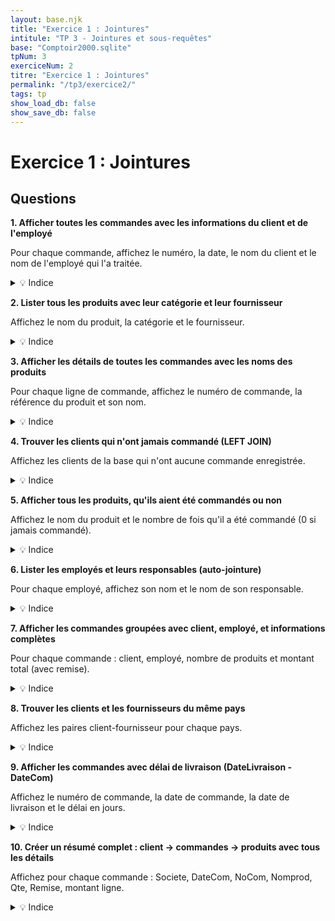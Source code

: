 ```yaml
---
layout: base.njk
title: "Exercice 1 : Jointures"
intitule: "TP 3 - Jointures et sous-requêtes"
base: "Comptoir2000.sqlite"
tpNum: 3
exerciceNum: 2
titre: "Exercice 1 : Jointures"
permalink: "/tp3/exercice2/"
tags: tp
show_load_db: false
show_save_db: false
---
```


# Exercice 1 : Jointures

## Questions

**1. Afficher toutes les commandes avec les informations du client et de l'employé**

Pour chaque commande, affichez le numéro, la date, le nom du client et le nom de l'employé qui l'a traitée.

<details>
<summary>💡 Indice</summary>

Utilisez `INNER JOIN Commande` avec `Client` sur `CodeCli` et `Employe` sur `NoEmp`.
</details>

**2. Lister tous les produits avec leur catégorie et leur fournisseur**

Affichez le nom du produit, la catégorie et le fournisseur.

<details>
<summary>💡 Indice</summary>

Joignez `Produit` avec `Categorie` (sur CodeCategorie) et `Fournisseur` (sur CodeFournisseur).
</details>

**3. Afficher les détails de toutes les commandes avec les noms des produits**

Pour chaque ligne de commande, affichez le numéro de commande, la référence du produit et son nom.

<details>
<summary>💡 Indice</summary>

Joignez `DetailCommande` avec `Produit` sur `Refprod`.
</details>

**4. Trouver les clients qui n'ont jamais commandé (LEFT JOIN)**

Affichez les clients de la base qui n'ont aucune commande enregistrée.

<details>
<summary>💡 Indice</summary>

Utilisez `LEFT JOIN Commande` et filtrez avec `WHERE NoCom IS NULL`.
</details>

**5. Afficher tous les produits, qu'ils aient été commandés ou non**

Affichez le nom du produit et le nombre de fois qu'il a été commandé (0 si jamais commandé).

<details>
<summary>💡 Indice</summary>

Utilisez `LEFT JOIN DetailCommande` avec `GROUP BY` et `COUNT()`.
</details>

**6. Lister les employés et leurs responsables (auto-jointure)**

Pour chaque employé, affichez son nom et le nom de son responsable.

<details>
<summary>💡 Indice</summary>

Joignez la table `Employe` avec elle-même : `e` et `e_chef`. La liaison est sur le champ `Responsable`.
</details>

**7. Afficher les commandes groupées avec client, employé, et informations complètes**

Pour chaque commande : client, employé, nombre de produits et montant total (avec remise).

<details>
<summary>💡 Indice</summary>

Joignez `Commande`, `Client`, `Employe`, `DetailCommande` et agrégez avec `SUM()` et `COUNT()`.
</details>

**8. Trouver les clients et les fournisseurs du même pays**

Affichez les paires client-fournisseur pour chaque pays.

<details>
<summary>💡 Indice</summary>

Joignez `Client` et `Fournisseur` sur le champ `Pays` (CROSS JOIN avec condition).
</details>

**9. Afficher les commandes avec délai de livraison (DateLivraison - DateCom)**

Affichez le numéro de commande, la date de commande, la date de livraison et le délai en jours.

<details>
<summary>💡 Indice</summary>

Calculez `CAST(JULIANDAY(DateLivraison) - JULIANDAY(DateCom) AS INTEGER)` dans votre SELECT.
</details>

**10. Créer un résumé complet : client → commandes → produits avec tous les détails**

Affichez pour chaque commande : Societe, DateCom, NoCom, Nomprod, Qte, Remise, montant ligne.

<details>
<summary>💡 Indice</summary>

Joignez les 4 tables principales : `Client`, `Commande`, `DetailCommande`, `Produit`.
</details>

